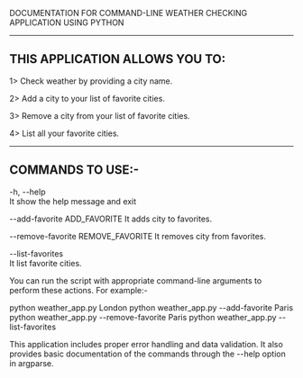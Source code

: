 DOCUMENTATION FOR COMMAND-LINE WEATHER CHECKING APPLICATION USING PYTHON


-------------------------------
THIS APPLICATION ALLOWS YOU TO:
-------------------------------

  1> Check weather by providing a city name.
  
  2> Add a city to your list of favorite cities.
  
  3> Remove a city from your list of favorite cities.
  
  4> List all your favorite cities.


-----------------
COMMANDS TO USE:-
-----------------

  -h, --help           
  It show the help message and exit
  
  --add-favorite ADD_FAVORITE
  It adds city to favorites.

  --remove-favorite REMOVE_FAVORITE
  It removes city from favorites.

  --list-favorites      
  It list favorite cities.



You can run the script with appropriate command-line arguments to perform these actions.
For example:-

python weather_app.py London
python weather_app.py --add-favorite Paris
python weather_app.py --remove-favorite Paris
python weather_app.py --list-favorites

This application includes proper error handling and data validation. It also provides basic documentation of the commands through the --help option in argparse.
